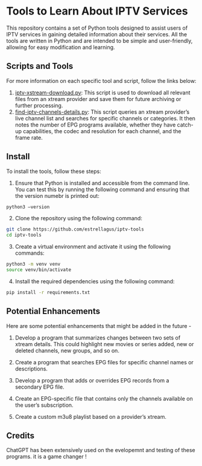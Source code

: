 # Tools to Learn About IPTV Services

This repository contains a set of Python tools designed to assist users of IPTV services in gaining detailed information about their services. All the tools are written in Python and are intended to be simple and user-friendly, allowing for easy modification and learning.

## Scripts and Tools

For more information on each specific tool and script, follow the links below:

1. [iptv-xstream-download.py](./README.iptv-xstream-download.md): This script is used to download all relevant files from an xtream provider and save them for future archiving or further processing.
2. [find-iptv-channels-details.py](./README.find-iptv-channels-details.md): This script queries an xtream provider’s live channel list and searches for specific channels or categories. It then notes the number of EPG programs available, whether they have catch-up capabilities, the codec and resolution for each channel, and the frame rate.

## Install

To install the tools, follow these steps:

1. Ensure that Python is installed and accessible from the command line. You can test this by running the following command and ensuring that the version numebr is printed out:

```bash
python3 —version
```

2. Clone the repository using the following command:

```bash
git clone https://github.com/estrellagus/iptv-tools
cd iptv-tools
```

3. Create a virtual environment and activate it using the following commands:

```bash
python3 -m venv venv
source venv/bin/activate
```

4. Install the required dependencies using the following command:

```bash
pip install -r requirements.txt
```

## Potential Enhancements

Here are some potential enhancements that might be added in the future -

1. Develop a program that summarizes changes between two sets of xtream details. This could highlight new movies or series added, new or deleted channels, new groups, and so on.

2. Create a program that searches EPG files for specific channel names or descriptions.

3. Develop a program that adds or overrides EPG records from a secondary EPG file.

4. Create an EPG-specific file that contains only the channels available on the user’s subscription.

5. Create a custom m3u8 playlist based on a provider’s xtream.


## Credits

ChatGPT has been extensively used on the evelopemnt and testing of these programs.  it is a game changer !